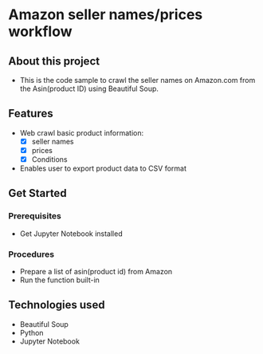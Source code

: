 # Amazon seller names/prices workflow

## About this project
* This is the code sample to crawl the seller names on Amazon.com from the Asin(product ID) using Beautiful Soup.

## Features
* Web crawl basic product information:
    * [x] seller names
    * [x] prices
    * [x] Conditions

* Enables user to export product data to CSV format

## Get Started

### Prerequisites
* Get Jupyter Notebook installed


### Procedures
* Prepare a list of asin(product id) from Amazon
* Run the function built-in


## Technologies used
* Beautiful Soup
* Python
* Jupyter Notebook

